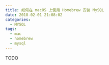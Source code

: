 ```yaml
---
title: 如何在 macOS 上使用 Homebrew 安装 MySQL
date: 2018-02-01 21:08:02
categories:
  - MYSQL
tags:
  - mac
  - homebrew
  - mysql
---
```


TODO
